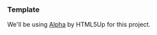 ### Template
We'll be using [Alpha](https://html5up.net/uploads/demos/alpha/index.html) by HTML5Up for this project.